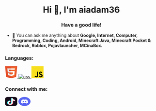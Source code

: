 <h1 align="center">Hi 👋, I'm aiadam36</h1>
<h3 align="center">Have a good life!</h3>

- 💬 You can ask me anything about **Google, Internet, Computer, Programming, Coding, Android, Minecraft Java, Minecraft Pocket & Bedrock, Roblox, Pojavlauncher, MCinaBox.**

<h3 align="left">Languages:</h3>
<p align="left">
<a href="" target="_blank" rel="noreferrer"> <img src="https://raw.githubusercontent.com/aiadam36/aiadam36/main/icons/html-icon.svg" alt="html" width="40" height="40"/> </a>
<a href="" target="_blank" rel="noreferrer"> <img src="https://raw.githubusercontent.com/aiadam36/aiadam36/main/icons/css-icon.svg" alt="css" width="40" height="40"/> </a>
<a href="" target="_blank" rel="noreferrer"> <img src="https://raw.githubusercontent.com/aiadam36/aiadam36/main/icons/javascript-programming-language-icon.svg" alt="js" width="40" height="40"/> </a>
</p>
<h3 align="left">Connect with me:</h3>
<p align="left">
<a href="https://tiktok.com/@aiadam36" target="blank"><img align="center" src="https://raw.githubusercontent.com/aiadam36/aiadam36/main/icons/tiktok-app-icon.svg" alt="aiadam36" height="30" width="40" /> </a>
<a href="https://discord.com/invite/EDGxEHFZQh" target="blank"><img align="center" src="https://raw.githubusercontent.com/aiadam36/aiadam36/main/icons/discord-round-color-icon.svg" alt="aiadam36" height="30" width="40" /> </a>
</p>
